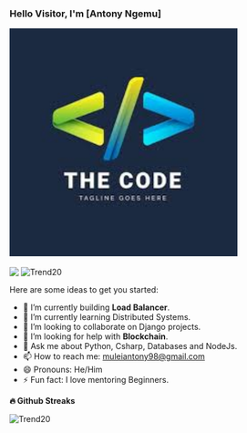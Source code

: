 ### Hello Visitor, I'm [Antony Ngemu]

<p>  
<a href="https://app.daily.dev/antonyngemu"><img src="https://github.com/ngemuantony/Trend20/blob/master/download.jpeg" width="400" alt="Ngemu Antony Dev Card"/></a>
</p>

<p>
<img height="180em" src="https://github-readme-stats.vercel.app/api?username=Trend20&show_icons=true&hide_border=true&&count_private=true&include_all_commits=true&show_icons=true&theme=gotham" align = "center"/>
<img height="180em" src="https://github-readme-stats.vercel.app/api/top-langs?username=Trend20&langs_count=8&show_icons=true&locale=en&layout=compact&hide_border=true&theme=gotham" alt="Trend20" align = "center"/>
</p>

Here are some ideas to get you started:

- 🔭 I’m currently building **Load Balancer**.
- 🌱 I’m currently learning Distributed Systems.
- 👯 I’m looking to collaborate on Django projects.
- 🤔 I’m looking for help with **Blockchain**.
- 💬 Ask me about Python, Csharp, Databases and NodeJs.
- 📫 How to reach me: muleiantony98@gmail.com
- 😄 Pronouns: He/Him
- ⚡ Fun fact: I love mentoring Beginners.

<summary><b>🔥 Github Streaks</b></summary>
<p><img src="https://github-readme-streak-stats.herokuapp.com/?user=Trend20&theme=black-ice&hide_border=true&stroke=0000&background=0D1117&ring=e05397&fire=e05397&currStreakLabel=e05397" alt="Trend20" /></p>

